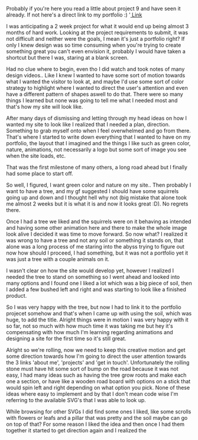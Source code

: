 Probably if you're here you read a little about project 9 and have seen it already. If not here's a direct link to my portfolio :) '<a href="https://axellancieri.github.io/index"> Link </a>

I was anticipating a 2 week project for what it would end up being almost 3 months of hard work. Looking at the project requirements to submit, it was not difficult and neither were the goals, I mean it's just a portfolio right? If only I knew design was so time consuming when you're trying to create something great you can't even envision it, probably I would have taken a shortcut but there I was, staring at a blank screen.

Had no clue where to begin, even tho I did watch and took notes of many design videos.. Like I knew I wanted to have some sort of motion towards what I wanted the visitor to look at, and maybe I'd use some sort of color strategy to highlight where I wanted to direct the user's attention and even have a different pattern of shapes aswell to do that. There were so many things I learned but none was going to tell me what I needed most and that's how my site will look like.

After many days of dismissing and letting through my head ideas on how I wanted my site to look like I realized that I needed a plan, direction. Something to grab myself onto when I feel overwhelmed and go from there. That's where I started to write down everything that I wanted to have on my portfolio, the layout that I imagined and the things I like such as green color, nature, animations, not necessarily a logo but some sort of image you see when the site loads, etc.

That was the first milestone of many others, a long road ahead but I finally had some place to start off.

So well, I figured, I want green color and nature on my site.. Then probably I want to have a tree, and my gf suggested I should have some squirrels going up and down and I thought hell why not (big mistake that alone took me almost 2 weeks but it is what it is and now it looks great :D). No regrets there.

Once I had a tree we liked and the squirrels were on it behaving as intended and having some other animation here and there to make the whole image look alive I decided it was time to move forward. So now what? I realized it was wrong to have a tree and not any soil or something it stands on, that alone was a long process of me staring into the abyss trying to figure out now how should I proceed, I had something, but it was not a portfolio yet it was just a tree with a couple animals on it.

I wasn't clear on how the site would develop yet, however I realized I needed the tree to stand on something so I went ahead and looked into many options and I found one I liked a lot which was a big piece of soil, then I added a few bushed left and right and was starting to look like a finished product.

So I was very happy with the tree, but now I had to link it to the portfolio projecet somehow and that's when I came up with using the soil, which was huge, to add the title. Alright things were in motion I was very happy with it so far, not so much with how much time it was taking me but hey it's compensating with how much I'm learning regarding animations and designing a site for the first time so it's still great.

Alright so we're rolling, now we need to keep this creative motion and get some direction towards how I'm going to direct the user attention towards the 3 links 'about me', 'projects' and 'get in touch'. Unfortunately the rolling stone must have hit some sort of bump on the road because it was not easy, I had many ideas such as having the tree grow roots and make each one a section, or have like a wooden road board with options on a stick that would spin left and right depending on what option you pick. None of these ideas where easy to implement and by that I don't mean code wise I'm referring to the available SVG's that I was able to look up.

While browsing for other SVGs I did find some ones I liked, like some scrolls with flowers or leafs and a pillar that was pretty and the soil maybe can go on top of that? For some reason I liked the idea and then once I had them together it started to get direction again and I realized the